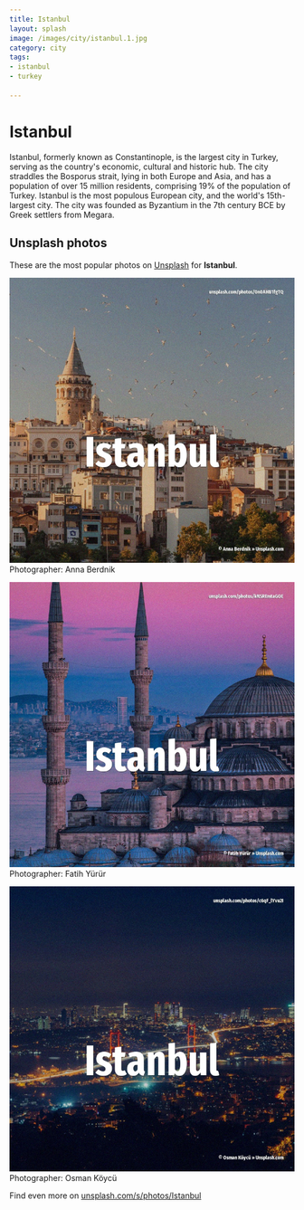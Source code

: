 ```yaml
---
title: Istanbul
layout: splash
image: /images/city/istanbul.1.jpg
category: city
tags:
- istanbul
- turkey

---
```

# Istanbul

Istanbul, formerly known as Constantinople, is the largest city in Turkey, serving as the country's  economic, cultural and historic hub. The city straddles the Bosporus strait, lying in both Europe and Asia, and has a population of over  15 million residents, comprising 19% of the population of Turkey. Istanbul is the most populous European city, and the world's 15th-largest city.  The city was founded as Byzantium  in the 7th century BCE by Greek settlers from Megara. 

 
## Unsplash photos
These are the most popular photos on [Unsplash](https://unsplash.com) for **Istanbul**.
 
![Istanbul](/images/city/istanbul.1.jpg)
Photographer:  Anna Berdnik
 
![Istanbul](/images/city/istanbul.2.jpg)
Photographer:  Fatih Yürür
 
![Istanbul](/images/city/istanbul.3.jpg)
Photographer:  Osman Köycü
 
Find even more on [unsplash.com/s/photos/Istanbul](https://unsplash.com/s/photos/Istanbul)
 
